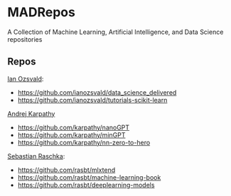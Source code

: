 # MADRepos
A Collection of Machine Learning, Artificial Intelligence, and Data Science repositories

## Repos
[Ian Ozsvald](https://github.com/ianozsvald):
+ https://github.com/ianozsvald/data_science_delivered
+ https://github.com/ianozsvald/tutorials-scikit-learn

[Andrej Karpathy](https://github.com/karpathy)
+ https://github.com/karpathy/nanoGPT
+ https://github.com/karpathy/minGPT
+ https://github.com/karpathy/nn-zero-to-hero

[Sebastian Raschka](https://github.com/rasbt):
+ https://github.com/rasbt/mlxtend
+ https://github.com/rasbt/machine-learning-book
+ https://github.com/rasbt/deeplearning-models
